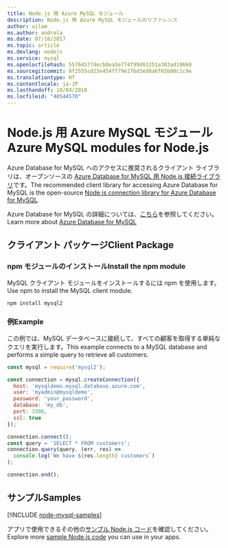 ```yaml
---
title: Node.js 用 Azure MySQL モジュール
description: Node.js 用 Azure MySQL モジュールのリファレンス
author: ajlam
ms.author: andrela
ms.date: 07/18/2017
ms.topic: article
ms.devlang: nodejs
ms.service: mysql
ms.openlocfilehash: 557645774ecb0ea5e774f99d03251a303ad19660
ms.sourcegitcommit: 8f2555cd23e454ff79e27bd3ed0a6f65b08c1c9e
ms.translationtype: HT
ms.contentlocale: ja-JP
ms.lasthandoff: 10/04/2018
ms.locfileid: "48544570"
---
```

# <a name="azure-mysql-modules-for-nodejs"></a><span data-ttu-id="188df-103">Node.js 用 Azure MySQL モジュール</span><span class="sxs-lookup"><span data-stu-id="188df-103">Azure MySQL modules for Node.js</span></span>

<span data-ttu-id="188df-104">Azure Database for MySQL へのアクセスに推奨されるクライアント ライブラリは、オープンソースの [Azure Database for MySQL 用 Node.js 接続ライブラリ](https://github.com/sidorares/node-mysql2)です。</span><span class="sxs-lookup"><span data-stu-id="188df-104">The recommended client library for accessing Azure Database for MySQL is the open-source [Node.js connection library for Azure Database for MySQL](https://github.com/sidorares/node-mysql2).</span></span> 

<span data-ttu-id="188df-105">Azure Database for MySQL の詳細については、[こちら](https://docs.microsoft.com/azure/MySQL/)を参照してください。</span><span class="sxs-lookup"><span data-stu-id="188df-105">Learn more about [Azure Database for MySQL](https://docs.microsoft.com/azure/MySQL/)</span></span>

## <a name="client-package"></a><span data-ttu-id="188df-106">クライアント パッケージ</span><span class="sxs-lookup"><span data-stu-id="188df-106">Client Package</span></span>

### <a name="install-the-npm-module"></a><span data-ttu-id="188df-107">npm モジュールのインストール</span><span class="sxs-lookup"><span data-stu-id="188df-107">Install the npm module</span></span>

<span data-ttu-id="188df-108">MySQL クライアント モジュールをインストールするには npm を使用します。</span><span class="sxs-lookup"><span data-stu-id="188df-108">Use npm to install the MySQL client module.</span></span>

```bash
npm install mysql2
```   

### <a name="example"></a><span data-ttu-id="188df-109">例</span><span class="sxs-lookup"><span data-stu-id="188df-109">Example</span></span>

<span data-ttu-id="188df-110">この例では、MySQL データベースに接続して、すべての顧客を取得する単純なクエリを実行します。</span><span class="sxs-lookup"><span data-stu-id="188df-110">This example connects to a MySQL database and performs a simple query to retrieve all customers.</span></span>

```javascript
const mysql = require('mysql2');

const connection = mysql.createConnection({
  host: 'mysqldemo.mysql.database.azure.com',
  user: 'myadmin@mysqldemo',
  password: 'your_password',
  database: 'my_db',
  port: 3306,
  ssl: true
});

connection.connect();
const query = 'SELECT * FROM customers';
connection.query(query, (err, res) =>
  console.log(`We have ${res.length} customers`)
);

connection.end();
```

## <a name="samples"></a><span data-ttu-id="188df-111">サンプル</span><span class="sxs-lookup"><span data-stu-id="188df-111">Samples</span></span>

[!INCLUDE [node-mysql-samples](../docs-ref-conceptual/includes/mysql-samples.md)]

<span data-ttu-id="188df-112">アプリで使用できるその他の[サンプル Node.js コード](https://azure.microsoft.com/resources/samples/?platform=nodejs)を確認してください。</span><span class="sxs-lookup"><span data-stu-id="188df-112">Explore more [sample Node.js code](https://azure.microsoft.com/resources/samples/?platform=nodejs) you can use in your apps.</span></span>
